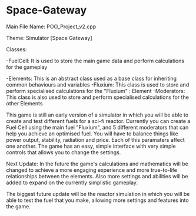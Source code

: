 # Space-Gateway

Main File Name: POO_Project_v2.cpp

Theme: Simulator [Space Gateway]

Classes: 

-FuelCell: It is used to store the main game data and perform calculations for the gameplay
 
-Elements: This is an abstract class used as a base class for inheriting common behaviours and variables
-Fluxium: This class is used to store and perform specialised calculations for the "Fluxium" : Element
-Moderators: This class is also used to store and perform specialised calculations for the other Elements

This game is still an early version of a simulator in which you will be able to create and test different fuels for a sci-fi reactor. Currently you can create a Fuel Cell using the main fuel "Fluxium", and 5 different moderators that can help you achieve an optimised fuel. You will have to balance things like power output, stability, radiation and price. Each of this paramaters affect one another. The game has an easy, simple interface with very simple controls that allows you to change the settings.


Next Update:
In the future the game's calculations and mathematics will be changed to achieve a more engaging experience and more true-to-life relationships between the elements.
Also more settings and abilities will be added to expand on the currently simplistic gameplay.

The biggest future update will be the reactor simulation in which you will be able to test the fuel that you make, allowing more settings and features into the game.
